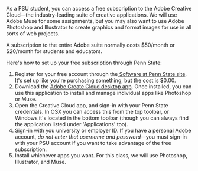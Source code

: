 As a PSU student, you can access a free subscription to the Adobe Creative Cloud—the industry-leading suite of creative applications. We will use Adobe Muse for some assignments, but you may also want to use Adobe Photoshop and Illustrator to create graphics and format images for use in all sorts of web projects. 

A subscription to the entire Adobe suite normally costs $50/month or $20/month for students and educators. 

Here's how to set up your free subscription through Penn State:

1. Register for your free account through the[ Software at Penn State site](https://software.psu.edu/adobe-student-lic/-8319). It's set up like you're purchasing something, but the cost is $0.00. 
2. Download the [Adobe Create Cloud desktop app](http://www.adobe.com/creativecloud/catalog/desktop.html). Once installed, you can use this application to install and manage individual apps like Photoshop or Muse. 
3. Open the Creative Cloud app, and sign-in with your Penn State credentials. In OSX you can access this from the top toolbar, or Windows it's located in the bottom toolbar \(though you can always find the application listed under 'Applications' too\).
4. Sign-in with you university or employer ID. If you have a personal Adobe account, _do not enter that username and password_—you must sign-in with your PSU account if you want to take advantage of the free subscription. 
5. Install whichever apps you want. For this class, we will use Photoshop, Illustrator, and Muse. 





